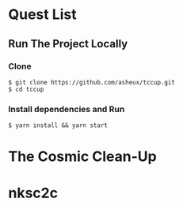 # Quest List

## Run The Project Locally

### Clone

```
$ git clone https://github.com/asheux/tccup.git
$ cd tccup
```

### Install dependencies and Run

```
$ yarn install && yarn start
```
# The Cosmic Clean-Up
# nksc2c
